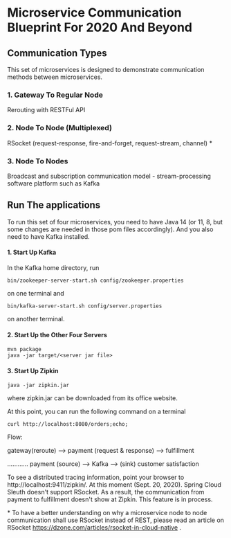 # Microservice Communication Blueprint For 2020 And Beyond

## Communication Types

This set of microservices is designed to demonstrate communication methods between microservices.

### 1. Gateway To Regular Node

Rerouting with RESTFul API 

### 2. Node To Node (Multiplexed) 

RSocket (request-response, fire-and-forget, request-stream, channel) *

### 3. Node To Nodes 

Broadcast and subscription communication model - stream-processing software platform such as Kafka

## Run The applications

To run this set of four microservices, you need to have Java 14 (or 11, 8, but some changes are needed in those pom files accordingly). And you also need to have Kafka installed. 

#### 1. Start Up Kafka

In the Kafka home directory, run 
```
bin/zookeeper-server-start.sh config/zookeeper.properties
```
on one terminal and
```
bin/kafka-server-start.sh config/server.properties
```
on another terminal.

#### 2. Start Up the Other Four Servers

```
mvn package
java -jar target/<server jar file>
```

#### 3. Start Up Zipkin

```
java -jar zipkin.jar
```
where zipkin.jar can be downloaded from its office website.

At this point, you can run the following command on a terminal

```
curl http://localhost:8080/orders;echo;
```
Flow: 

gateway(reroute) --> payment (request & response) --> fulfillment 

............ payment (source) --> Kafka --> (sink) customer satisfaction

To see a distributed tracing information, point your browser to http://localhost:9411/zipkin/. At this moment (Sept. 20, 2020). Spring Cloud Sleuth doesn't support RSocket. As a result, the communication from payment to fulfillment doesn't show at Zipkin. This feature is in process.   

\* To have a better understanding on why a microservice node to node communication shall use RSocket instead of REST, please read an article on RSocket https://dzone.com/articles/rsocket-in-cloud-native .

